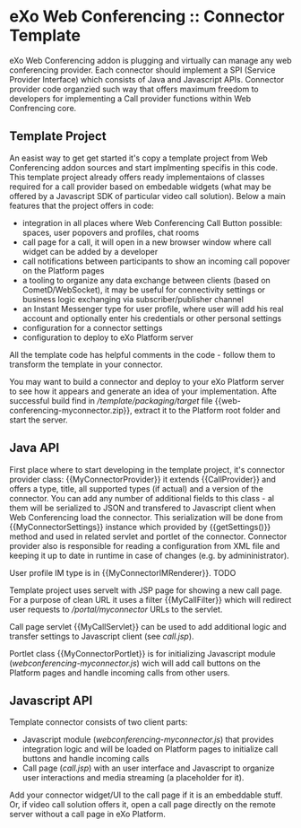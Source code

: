 # eXo Web Conferencing :: Connector Template

eXo Web Conferencing addon is plugging and virtually can manage any web conferencing provider. Each connector should implement a SPI (Service Provider Interface) which consists of Java and Javascript APIs. Connector provider code organzied such way that offers maximum freedom to developers for implementing a Call provider functions within Web Confrencing core.

## Template Project

An easist way to get get started it's copy a template project from Web Conferencing addon sources and start implmenting specifis in this code. This template project already offers ready implementaions of classes required for a call provider based on embedable widgets (what may be offered by a Javascript SDK of particular video call solution).
Below a main features that the project offers in code:
* integration in all places where Web Conferencing Call Button possible: spaces, user popovers and profiles, chat rooms
* call page for a call, it will open in a new browser window where call widget can be added by a developer
* call notifications between participants to show an incoming call popover on the Platform pages
* a tooling to organize any data exchange between clients (based on CometD/WebSocket), it may be useful for connectivity settings or business logic exchanging via subscriber/publisher channel
* an Instant Messenger type for user profile, where user will add his real account and optionally enter his credentials or other personal settings
* configuration for a connector settings
* configuration to deploy to eXo Platform server

All the template code has helpful comments in the code - follow them to transform the template in your connector.

You may want to build a connector and deploy to your eXo Platform server to see how it appears and generate an idea of your implementation. Afte successful build find in _/template/packaging/target_ file {{web-conferencing-myconnector.zip}}, extract it to the Platform root folder and start the server.

## Java API

First place where to start developing in the template project, it's connector provider class: {{MyConnectorProvider}} it extends {{CallProvider}} and offers a type, title, all supported types (if actual) and a version of the connector. You can add any number of additional fields to this class - al them will be serialized to JSON and transfered to Javascript client when Web Conferencing load the connector. This serialization will be done from {{MyConnectorSettings}} instance which provided by {{getSettings()}} method and used in related servlet and portlet of the connector. 
Connector provider also is responsible for reading a configuration from XML file and keeping it up to date in runtime in case of changes (e.g. by admininistrator).

User profile IM type is in {{MyConnectorIMRenderer}}. 
TODO

Template project uses servelt with JSP page for showing a new call page. For a purpose of clean URL it uses a filter {{MyCallFilter}} which will redirect user requests to _/portal/myconnector_ URLs to the servlet.

Call page servlet {{MyCallServlet}} can be used to add additional logic and transfer settings to Javascript client (see _call.jsp_).

Portlet class {{MyConnectorPortlet}} is for initializing Javascript module (_webconferencing-myconnector.js_) wich will add call buttons on the Platform pages and handle incoming calls from other users.

## Javascript API

Template connector consists of two client parts: 
* Javascript module (_webconferencing-myconnector.js_)  that provides integration logic and will be loaded on Platform pages to initialize call buttons and handle incoming calls
* Call page (_call.jsp_) with an user interface and Javascript to organize user interactions and media streaming (a placeholder for it).

Add your connector widget/UI to the call page if it is an embeddable stuff. Or, if video call solution offers it, open a call page directly on the remote server without a call page in eXo Platform.







